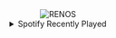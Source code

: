 <div align="center">
<picture>
    <source media="(prefers-color-scheme: dark)" srcset="https://i.ibb.co/2NpB8T5/output-gif.gif">
    <source media="(prefers-color-scheme: light)" srcset="https://i.ibb.co/2NpB8T5/output-gif.gif">
    <img alt="RENOS" src="https://i.ibb.co/2NpB8T5/output-gif.gif">
</picture>
<details>
<summary>Spotify Recently Played</summary>
<img src="https://spotify-recently-played-readme.vercel.app/api?user=31d6d6zerc5ct6kck32na2ozsqf4&unique=1&width=400" alt="Spotify" />
</details>
</div>

<!-- Image deletion URL: https://ibb.co/sHXr5Zt/d7f74f81b39c18034393d5d24d0be8b3 -->
